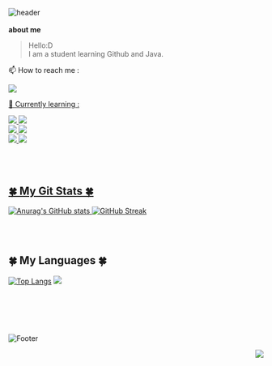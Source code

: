 ![header](https://capsule-render.vercel.app/api?type=rounded&color=F7F7F7&height=100&section=header&text=Luho's%20Github&fontSize=40&fontColor=B2B2B2)  
</br>
**about me**
> Hello:D  
> I am a student learning Github and Java.  
  
📫  How to reach me :
<p>
  <div>
    <a href="mailto:luho0113@gmail.com"><img src="https://img.shields.io/badge/Gmail-EA4335?style=flat&logo=Gmail&logoColor=white&link=mailto:luho0113@gmail.com"> 
  </div> </p>

📖 Currently learning :
<div>
  <img src="https://img.shields.io/badge/html5-E34F26?style=flat&logo=html5&logoColor=white">
  <img src="https://img.shields.io/badge/Javascript-F7DF1E?style=flat&logo=javascript&logoColor=black"> 
  <br>
  <img src="https://img.shields.io/badge/Eclipse IDE-2C2255?style=flat&logo=Eclipse IDE&logoColor=white">
  <img src="https://img.shields.io/badge/Spring-6DB33F?style=flat&logo=spring&logoColor=white">
  <br>
  <img src="https://img.shields.io/badge/Github-181717?style=flat&logo=github&logoColor=white">
  <img src="https://img.shields.io/badge/Git-F05032?style=flat&logo=git&logoColor=white">
</div>

</br>
</br>
</br>

## 🍀 My Git Stats 🍀  

![Anurag's GitHub stats](https://github-readme-stats.vercel.app/api?username=anuraghazra&show_icons=true&theme=swift)
[![GitHub Streak](https://streak-stats.demolab.com?user=Luho0113&theme=tokyonight_duo&mode=weekly&background=F7F7F7&ring=B7B7B7&fire=B7B7B7&currStreakNum=6A6A6A&sideNums=6A6A6A&currStreakLabel=6A6A6A&sideLabels=6A6A6A&dates=F72C2C89&border=00000019)](https://git.io/streak-stats)  
  
</br> 
</br>

## 🍀 My Languages 🍀
[![Top Langs](https://github-readme-stats.vercel.app/api/top-langs/?username=Luho0113&layout=compact&theme=swift)](https://github.com/anuraghazra/github-readme-stats)
![](http://github-profile-summary-cards.vercel.app/api/cards/productive-time?username=Luho0113&theme=default&utcOffset=8)

</br>
</br>
</br>
</br>

![Footer](https://capsule-render.vercel.app/api?type=waving&color=b2b2b2&height=150&section=footer)

<div align=right>
  <a href="https://hits.seeyoufarm.com"><img src="https://hits.seeyoufarm.com/api/count/incr/badge.svg?url=https%3A%2F%2Fgithub.com%2FLuho0113%2FLuho0113&count_bg=%23FF7C7C&title_bg=%23C2C2C2&icon=&icon_color=%23E7E7E7&title=hits&edge_flat=false"/></a>
</div>
